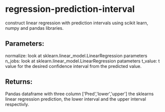 # regression-prediction-interval
construct linear regression with prediction intervals using scikit learn, numpy and pandas libraries.

## Parameters:
  normalize: look at sklearn.linear_model.LinearRegression parameters
  n_jobs: look at sklearn.linear_model.LinearRegression patameters
  t_value: t value for the desired confidence interval from the predicted value.
  
## Returns:
  Pandas dataframe with three column ['Pred','lower','upper'] the sklearns linear regression prediction, the lower interval and the upper interval respectivly.
